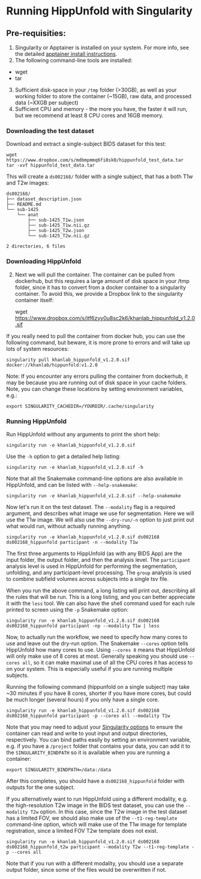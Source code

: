 # Running HippUnfold with Singularity

## Pre-requisities:
 1. Singularity or Apptainer is installed on your system. For more info, see the detailed [apptainer install instructions](https://apptainer.org/docs/admin/main/installation.html#install-from-pre-built-packages).
 2. The following command-line tools are installed:
  - wget
  - tar
 3. Sufficient disk-space in your `/tmp` folder (>30GB), as well as your working folder to store the container (~15GB), raw data, and processed data (~XXGB per subject) 
 4. Sufficient CPU and memory - the more you have, the faster it will run, but we recommend at least 8 CPU cores and 16GB memory.


### Downloading the test dataset

Download and extract a single-subject BIDS dataset for this test:

    wget https://www.dropbox.com/s/mdbmpmmq6fi8sk0/hippunfold_test_data.tar 
    tar -xvf hippunfold_test_data.tar

This will create a `ds002168/` folder with a single subject, that has a 
both T1w and T2w images:

```
ds002168/
├── dataset_description.json
├── README.md
└── sub-1425
    └── anat
        ├── sub-1425_T1w.json
        ├── sub-1425_T1w.nii.gz
        ├── sub-1425_T2w.json
        └── sub-1425_T2w.nii.gz

2 directories, 6 files
```

### Downloading HippUnfold

2. Next we will pull the container. The container can be pulled from dockerhub, but this requires a large amount of disk space in your /tmp folder, since it has to convert from a docker container to a singularity container. To avoid this, we provide a Dropbox link to the singularity container itself:

    wget https://www.dropbox.com/s/jtf6zyy0u8sc2k6/khanlab_hippunfold_v1.2.0.sif

If you really need to pull the container from docker hub, you can use the following command, but beware, it is more prone to errors and will take up lots of system resources:

    singularity pull khanlab_hippunfold_v1.2.0.sif docker://khanlab/hippunfold:v1.2.0


Note: If you encounter any errors  pulling the container from dockerhub, it may be because you are running 
out of disk space in your cache folders. Note, you can change these locations 
by setting environment variables, e.g.:
    
    export SINGULARITY_CACHEDIR=/YOURDIR/.cache/singularity


### Running HippUnfold

Run HippUnfold without any arguments to print the short help:

    singularity run -e khanlab_hippunfold_v1.2.0.sif 

Use the `-h` option to get a detailed help listing:

    singularity run -e khanlab_hippunfold_v1.2.0.sif -h

Note that all the Snakemake command-line options are also available in
HippUnfold, and can be listed with `--help-snakemake`:

    singularity run -e khanlab_hippunfold_v1.2.0.sif --help-snakemake


Now let's run it on the test dataset. The `--modality` flag is a 
required argument, and describes what image we use for segmentation. Here 
we will use the T1w image. We will also use the `--dry-run/-n`  option to 
just print out what would run, without actually running anything.


    singularity run -e khanlab_hippunfold_v1.2.0.sif ds002168 ds002168_hippunfold participant -n --modality T1w


The first three arguments to HippUnfold (as with any BIDS App) are the input
folder, the output folder, and then the analysis level. The `participant` analysis 
level is used in HippUnfold for performing the segmentation, unfolding, and any
participant-level processing. The `group` analysis is used to combine subfield volumes
across subjects into a single tsv file.


When you run the above command, a long listing will print out, describing all the rules that 
will be run. This is a long listing, and you can better appreciate it with the `less` tool. We can
also have the shell command used for each rule printed to screen using the `-p` Snakemake option:

    singularity run -e khanlab_hippunfold_v1.2.0.sif ds002168 ds002168_hippunfold participant -np --modality T1w | less


Now, to actually run the workflow, we need to specify how many cores to use and leave out
the dry-run option.  The Snakemake `--cores` option tells HippUnfold how many cores to use.
 Using `--cores 8` means that HippUnfold will only make use of 8 cores at most. Generally speaking 
you should use `--cores all`,  so it can make maximal use of all the CPU cores it has access to on your system. This is especially 
useful if you are running multiple subjects. 

Running the following command (hippunfold on a single subject) may take ~30 minutes if you have 8 cores, shorter if you have more 
cores, but could be much longer (several hours) if you only have a single core.


    singularity run -e khanlab_hippunfold_v1.2.0.sif ds002168 ds002168_hippunfold participant -p --cores all --modality T1w


Note that you may need to adjust your [Singularity options](https://sylabs.io/guides/3.1/user-guide/cli/singularity_run.html) to ensure the container can read and write to yout input and output directories, respectively. You can bind paths easily by setting an 
environment variable, e.g. if you have a `/project` folder that contains your data, you can add it to the `SINGULARITY_BINDPATH` so it is available when you are running a container:

    export SINGULARITY_BINDPATH=/data:/data



After this completes, you should have a `ds002168_hippunfold` folder with outputs for the one subject.

If you alternatively want to run HippUnfold using a different modality, e.g. the high-resolution T2w image
in the BIDS test dataset, you can use the `--modality T2w` option. In this case, since the T2w image in the 
test dataset has a limited FOV, we should also make use of the `--t1-reg-template` command-line option,
which will make use of the T1w image for template registration, since a limited FOV T2w template does not exist.

    singularity run -e khanlab_hippunfold_v1.2.0.sif ds002168 ds002168_hippunfold_t2w participant --modality T2w --t1-reg-template -p --cores all

Note that if you run with a different modality, you should use a separate output folder, since some of the files 
would be overwritten if not.




